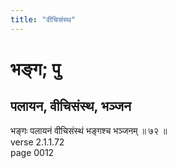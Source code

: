 ```yaml
---
title: "वीचिसंस्थ"
---
```


# भङ्ग; पु
## पलायन, वीचिसंस्थ, भञ्जन
भङ्गः पलायनं वीचिसंस्थं भङ्गश्च भञ्जनम् ॥ ७२ ॥<br />verse 2.1.1.72<br />page 0012

